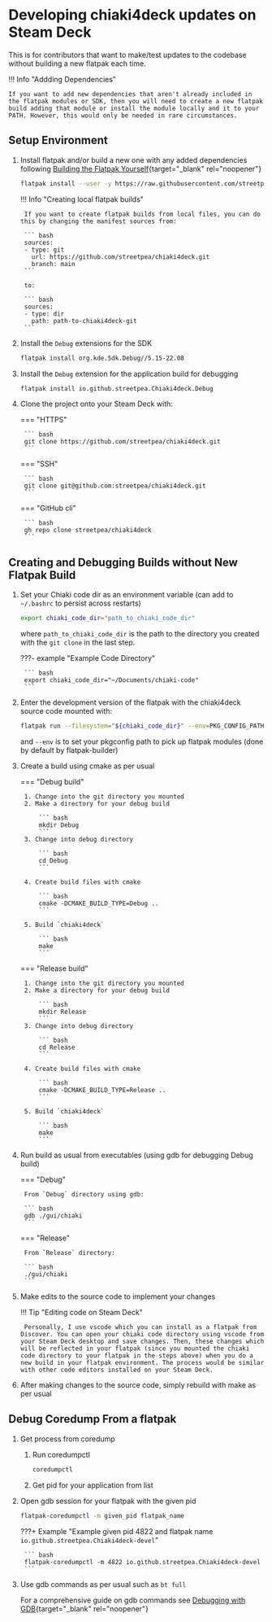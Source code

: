# Developing chiaki4deck updates on Steam Deck

This is for contributors that want to make/test updates to the codebase without building a new flatpak each time.

!!! Info "Addding Dependencies"

    If you want to add new dependencies that aren't already included in the flatpak modules or SDK, then you will need to create a new flatpak build adding that module or install the module locally and it to your PATH. However, this would only be needed in rare circumstances.

## Setup Environment

1. Install flatpak and/or build a new one with any added dependencies following [Building the Flatpak Yourself](buildit.md){target="_blank" rel="noopener"}

    ``` bash
    flatpak install --user -y https://raw.githubusercontent.com/streetpea/chiaki4deck/main/scripts/flatpak/io.github.streetpea.Chiaki4deck-devel.flatpakref
    ```

    !!! Info "Creating local flatpak builds"

        If you want to create flatpak builds from local files, you can do this by changing the manifest sources from:

        ``` bash
        sources:
        - type: git
          url: https://github.com/streetpea/chiaki4deck.git
          branch: main
        ```

        to:

        ``` bash
        sources:
        - type: dir
          path: path-to-chiaki4deck-git
        ```

2. Install the `Debug` extensions for the SDK

    ``` bash
    flatpak install org.kde.Sdk.Debug//5.15-22.08
    ```

3. Install the `Debug` extension for the application build for debugging

    ``` bash
    flatpak install io.github.streetpea.Chiaki4deck.Debug
    ```

4. Clone the project onto your Steam Deck with:

    === "HTTPS"

        ``` bash
        git clone https://github.com/streetpea/chiaki4deck.git
        ```

    === "SSH"

        ``` bash
        git clone git@github.com:streetpea/chiaki4deck.git 
        ```

    === "GitHub cli"

        ``` bash
        gh repo clone streetpea/chiaki4deck
        ```

## Creating and Debugging Builds without New Flatpak Build

1. Set your Chiaki code dir as an environment variable (can add to `~/.bashrc` to persist across restarts)

    ``` bash
    export chiaki_code_dir="path_to_chiaki_code_dir"
    ```

    where `path_to_chiaki_code_dir` is the path to the directory you created with the `git clone` in the last step.

    ???- example "Example Code Directory"

        ``` bash
        export chiaki_code_dir="~/Documents/chiaki-code"
        ```

2. Enter the development version of the flatpak with the chiaki4deck source code mounted with:

    ``` bash
    flatpak run --filesystem="${chiaki_code_dir}" --env=PKG_CONFIG_PATH=/app/lib/pkgconfig --command=bash --devel io.github.streetpea.Chiaki4deck-devel
    ```

    and `--env` is to set your pkgconfig path to pick up flatpak modules (done by default by flatpak-builder)

3. Create a build using cmake as per usual

    === "Debug build"

        1. Change into the git directory you mounted
        2. Make a directory for your debug build

            ``` bash
            mkdir Debug
            ```
        3. Change into debug directory

            ``` bash
            cd Debug
            ```

        4. Create build files with cmake

            ``` bash
            cmake -DCMAKE_BUILD_TYPE=Debug ..
            ```
        
        5. Build `chiaki4deck`

            ``` bash
            make
            ```

    === "Release build"

        1. Change into the git directory you mounted
        2. Make a directory for your debug build

            ``` bash
            mkdir Release
            ```
        3. Change into debug directory

            ``` bash
            cd Release
            ```

        4. Create build files with cmake

            ``` bash
            cmake -DCMAKE_BUILD_TYPE=Release ..
            ```
        
        5. Build `chiaki4deck`

            ``` bash
            make
            ```

4. Run build as usual from executables (using gdb for debugging Debug build)

    === "Debug"

        From `Debug` directory using gdb:

        ``` bash
        gdb ./gui/chiaki
        ```

    === "Release"

        From `Release` directory:

        ``` bash
        ./gui/chiaki
        ```

5. Make edits to the source code to implement your changes

    !!! Tip "Editing code on Steam Deck"

        Personally, I use vscode which you can install as a flatpak from Discover. You can open your chiaki code directory using vscode from your Steam Deck desktop and save changes. Then, these changes which will be reflected in your flatpak (since you mounted the chiaki code directory to your flatpak in the steps above) when you do a new build in your flatpak environment. The process would be similar with other code editors installed on your Steam Deck.

6. After making changes to the source code, simply rebuild with make as per usual

## Debug Coredump From a flatpak

1. Get process from coredump

    1. Run coredumpctl

        ``` bash
        coredumpctl
        ```

    2. Get pid for your application from list

2. Open gdb session for your flatpak with the given pid
    
    ``` bash
    flatpak-coredumpctl -m given_pid flatpak_name
    ```

    ???+ Example "Example given pid 4822 and flatpak name `io.github.streetpea.Chiaki4deck-devel`"

        ``` bash
        flatpak-coredumpctl -m 4822 io.github.streetpea.Chiaki4deck-devel
        ```

3. Use gdb commands as per usual such as `bt full`

    For a comprehensive guide on gdb commands see [Debugging with GDB](https://www.eecs.umich.edu/courses/eecs373/readings/Debugger.pdf){target="_blank" rel="noopener"}

